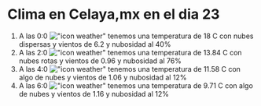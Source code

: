 # Clima en Celaya,mx en el dia 23

1. A las 0:0 !["icon weather"](http://openweathermap.org/img/w/03n.png) tenemos una temperatura de 18 C con nubes dispersas y  vientos de 6.2 y nubosidad al 40%
1. A las 2:0 !["icon weather"](http://openweathermap.org/img/w/04n.png) tenemos una temperatura de 13.84 C con nubes rotas y  vientos de 0.96 y nubosidad al 76%
1. A las 4:0 !["icon weather"](http://openweathermap.org/img/w/02n.png) tenemos una temperatura de 11.58 C con algo de nubes y  vientos de 1.06 y nubosidad al 12%
1. A las 6:0 !["icon weather"](http://openweathermap.org/img/w/02n.png) tenemos una temperatura de 9.71 C con algo de nubes y  vientos de 1.16 y nubosidad al 12%
